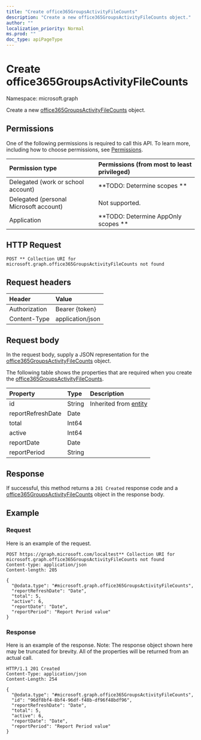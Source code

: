 ```yaml
---
title: "Create office365GroupsActivityFileCounts"
description: "Create a new office365GroupsActivityFileCounts object."
author: ""
localization_priority: Normal
ms.prod: ""
doc_type: apiPageType
---
```


# Create office365GroupsActivityFileCounts

Namespace: microsoft.graph

Create a new [office365GroupsActivityFileCounts](../resources/office365groupsactivityfilecounts.md) object.

## Permissions
One of the following permissions is required to call this API. To learn more, including how to choose permissions, see [Permissions](/concepts/permissions-reference.md).

|Permission type|Permissions (from most to least privileged)|
|:---|:---|
|Delegated (work or school account)|**TODO: Determine scopes **|
|Delegated (personal Microsoft account)|Not supported.|
|Application|**TODO: Determine AppOnly scopes **|

## HTTP Request
<!-- {
  "blockType": "ignored"
}
-->
``` http
POST ** Collection URI for microsoft.graph.office365GroupsActivityFileCounts not found
```

## Request headers
|Header|Value|
|:---|:---|
|Authorization|Bearer {token}|
|Content-Type|application/json|

## Request body
In the request body, supply a JSON representation for the [office365GroupsActivityFileCounts](../resources/office365groupsactivityfilecounts.md) object.

The following table shows the properties that are required when you create the [office365GroupsActivityFileCounts](../resources/office365groupsactivityfilecounts.md).

|Property|Type|Description|
|:---|:---|:---|
|id|String| Inherited from [entity](../resources/entity.md)|
|reportRefreshDate|Date||
|total|Int64||
|active|Int64||
|reportDate|Date||
|reportPeriod|String||



## Response
If successful, this method returns a `201 Created` response code and a [office365GroupsActivityFileCounts](../resources/office365groupsactivityfilecounts.md) object in the response body.

## Example

### Request
Here is an example of the request.
<!-- {
  "blockType": "request",
  "name": "create_office365groupsactivityfilecounts_from_"
}
-->
``` http
POST https://graph.microsoft.com/localtest** Collection URI for microsoft.graph.office365GroupsActivityFileCounts not found
Content-type: application/json
Content-length: 205

{
  "@odata.type": "#microsoft.graph.office365GroupsActivityFileCounts",
  "reportRefreshDate": "Date",
  "total": 5,
  "active": 6,
  "reportDate": "Date",
  "reportPeriod": "Report Period value"
}
```

### Response
Here is an example of the response. Note: The response object shown here may be truncated for brevity. All of the properties will be returned from an actual call.
<!-- {
  "blockType": "response",
  "truncated": true,
  "@odata.type": "microsoft.graph.office365groupsactivityfilecounts"
}
-->
``` http
HTTP/1.1 201 Created
Content-Type: application/json
Content-Length: 254

{
  "@odata.type": "#microsoft.graph.office365GroupsActivityFileCounts",
  "id": "96df8bf4-8bf4-96df-f48b-df96f48bdf96",
  "reportRefreshDate": "Date",
  "total": 5,
  "active": 6,
  "reportDate": "Date",
  "reportPeriod": "Report Period value"
}
```

